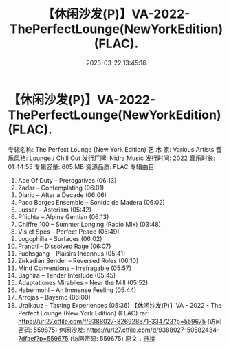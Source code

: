 ﻿---
title: 【休闲沙发(P)】VA-2022-ThePerfectLounge(NewYorkEdition)(FLAC).
date: 2023-03-22 13:45:16
categories: 古典音乐、新世纪、纯音雅乐
tags: 纯音雅乐
---
# 【休闲沙发(P)】VA-2022-ThePerfectLounge(NewYorkEdition)(FLAC).

专辑名称: The Perfect Lounge (New York
Edition)
艺 术 家: Various Artists
音乐风格: Lounge / Chill Out
发行厂牌: Nidra Music
发行时间: 2022
音乐时长: 01:44:55
专辑容量: 605 MB
资源品质: FLAC
专辑曲目:
01. Ace Of Duty – Prerogatives (06:13)
02. Zadar – Contemplating (06:01)
03. Diario – After a Decade (06:06)
04. Paco Borges Ensemble – Sonido de Madera (06:02)
05. Lusser – Asterism (05:42)
06. Pflichta – Alpine Gentian (06:13)
07. Chiffre 100 – Summer Longing (Radio Mix) (03:48)
08. Vis et Spes – Perfect Peace (05:49)
09. Logophilia – Surfaces (06:02)
10. Prandtl – Dissolved Rage (06:07)
11. Fuchsgang – Plaisirs Inconnus (05:41)
12. Zirkadian Sender – Reversed Roles (06:10)
13. Mind Conventions – Irrefragable (05:57)
14. Baghira – Tender Interlude (05:45)
15. Adaptationes Mirabiles – Near the Mill (05:52)
16. Habermohl – An Immense Feeling (05:44)
17. Arrojas – Bayamo (06:00)
18. Uralkauz – Tasting Experiences (05:36)
【休闲沙发(P)】VA - 2022 - The Perfect Lounge (New York Edition)
(FLAC).rar: https://url27.ctfile.com/f/9388027-826928571-334723?p=559675
(访问密码: 559675)
休闲沙发: https://url27.ctfile.com/d/9388027-50582434-7dfaef?p=559675
(访问密码: 559675)
原文：[链接](https://blog.sina.com.cn/s/blog_1647c7e7601031135.html)